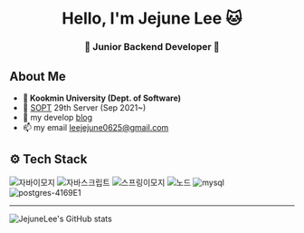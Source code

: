 <h1 align="center"> Hello, I'm Jejune Lee 🐱</h1>
<h3 align="center">🚀 Junior Backend Developer 🚀</h3>

## About Me
- **🏫 Kookmin University (Dept. of Software)**
- 👀 [SOPT](http://sopt.org/wp/) 29th Server (Sep 2021~)
- 🔗 my develop [blog](https://velog.io/@dlwpwns)
- 📫 my email leejejune0625@gmail.com


## ⚙ Tech Stack
![자바이모지](https://user-images.githubusercontent.com/81547780/151382642-730da5c5-5f6b-42da-b900-23a85253863a.svg)
![자바스크립트](https://user-images.githubusercontent.com/81547780/151382928-4fec58c5-c1cb-44da-a9fe-8f602b01ebc7.svg)
![스프링이모지](https://user-images.githubusercontent.com/81547780/151382709-a5bfb83a-c82b-429f-8d22-e6d2e57bf29c.svg)
![노드](https://user-images.githubusercontent.com/81547780/151382828-e50962c3-ad15-4bbb-add7-2131f6bcc959.svg)
![mysql](https://user-images.githubusercontent.com/81547780/151383044-94bcd7b8-3a58-42b2-b5f5-716089036769.svg)
![postgres-4169E1](https://user-images.githubusercontent.com/81547780/151386400-97148d18-1a83-497c-a049-d7b2ebade8d1.svg)

- - -
![JejuneLee's GitHub stats](https://github-readme-stats.vercel.app/api?username=LeeJejune)
